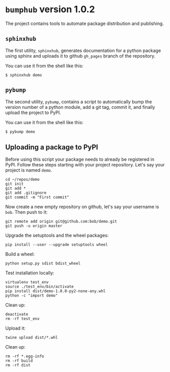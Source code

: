 # `bumphub` version 1.0.2
The project contains tools to automate package distribution and publishing.

## `sphinxhub`
The first utility, `sphinxhub`, generates documentation for a python package using sphinx and uploads it to github `gh_pages` branch of the repository.

You can use it from the shell like this:

    $ sphinxhub demo

## `pybump`
The second utility, `pybump`,  contains a script to automatically bump the version number of a python module, add a git tag, commit it, and finally upload the project to PyPI.

You can use it from the shell like this:

    $ pybump demo

## Uploading a package to PyPI

Before using this script your package needs to already be registered in PyPI. Follow these steps starting with your project repository. Let's say your project is named `demo`.

    cd ~/repos/demo
    git init
    git add *
    git add .gitignore
    git commit -m "First commit"

Now create a new empty repository on github, let's say your username is `bob`. Then push to it:

    git remote add origin git@github.com:bob/demo.git
    git push -u origin master

Upgrade the setuptools and the wheel packages:

    pip install --user --upgrade setuptools wheel

Build a wheel:

    python setup.py sdist bdist_wheel

Test installation locally:

    virtualenv test_env
    source ./test_env/bin/activate
    pip install dist/demo-1.0.0-py2-none-any.whl
    python -c "import demo"

Clean up:

    deactivate
    rm -rf test_env

Upload it:

    twine upload dist/*.whl

Clean up:

    rm -rf *.egg-info
    rm -rf build
    rm -rf dist
